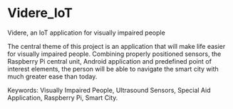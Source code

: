 # Videre_IoT
Videre, an IoT application for visually impaired people


The central theme of this project is an application that will make life easier for visually impaired people. Combining properly positioned sensors, the Raspberry Pi central unit, Android application and predefined point of interest elements, the person will be able to navigate the smart city with much greater ease than today. 

Keywords: Visually Impaired People, Ultrasound Sensors, Special Aid Application, Raspberry Pi, Smart City. 
